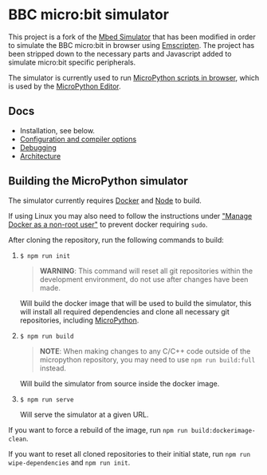 # BBC micro:bit simulator

This project is a fork of the [Mbed Simulator](https://github.com/janjongboom/mbed-simulator) that has been modified in order to simulate the BBC micro:bit in browser using [Emscripten](https://emscripten.org/). The project has been stripped down to the necessary parts and Javascript added to simulate micro:bit specific peripherals.

The simulator is currently used to run [MicroPython scripts in browser](https://github.com/geowor01/micropython), which is used by the [MicroPython Editor](https://github.com/bbcmicrobit/PythonEditor).

## Docs

* Installation, see below.
* [Configuration and compiler options](docs/simconfig.md)
* [Debugging](docs/debugging.md)
* [Architecture](docs/architecture.md)

## Building the MicroPython simulator

The simulator currently requires [Docker](https://www.docker.com/) and [Node](https://nodejs.org) to build.

If using Linux you may also need to follow the instructions under ["Manage Docker as a non-root user"](https://docs.docker.com/install/linux/linux-postinstall/) to prevent docker requiring `sudo`.

After cloning the repository, run the following commands to build:


1.
    ```
    $ npm run init
    ```
    > **WARNING**: This command will reset all git repositories within the development environment, do not use after changes have been made.

    Will build the docker image that will be used to build the simulator, this will install all required dependencies and clone all necessary git repositories, including [MicroPython](https://github.com/geowor01/micropython).

2.
    ```
    $ npm run build
    ```
    > **NOTE**: When making changes to any C/C++ code outside of the micropython repository, you may need to use `npm run build:full` instead.

    Will build the simulator from source inside the docker image.

3.
    ```
    $ npm run serve
    ```
    Will serve the simulator at a given URL.


If you want to force a rebuild of the image, run `npm run build:dockerimage-clean`.

If you want to reset all cloned repositories to their initial state, run `npm run wipe-dependencies` and `npm run init`.